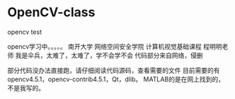 # OpenCV-class
opencv test


opencv学习中。。。。。
南开大学 网络空间安全学院 计算机视觉基础课程 程明明老师
我是伞兵，太难了，太难了，学不会学不会
代码部分来自网络，侵删

部分代码没办法直接跑，请仔细阅读代码源码，查看需要的文件
目前需要的有opencv4.5.1，opencv-contrib4.5.1，Qt，dlib。
MATLAB的是在网上找到的，不是我写的。
